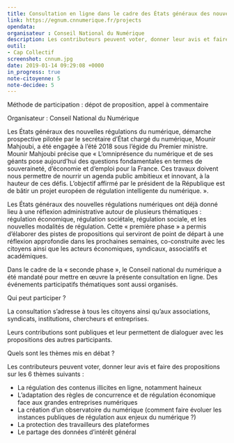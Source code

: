```yaml
---
title: Consultation en ligne dans le cadre des États généraux des nouvelles régulations numériques 
link: https://egnum.cnnumerique.fr/projects
opendata: 
organisateur : Conseil National du Numérique
description: Les contributeurs peuvent voter, donner leur avis et faire des propositions sur les nouvelles régulations numériques
outil:
- Cap Collectif
screenshot: cnnum.jpg
date: 2019-01-14 09:29:08 +0000
in_progress: true
note-citoyenne: 5
note-decidee: 5
---
```


Méthode de participation : dépot de proposition, appel à commentaire

Organisateur : Conseil National du Numérique

Les États généraux des nouvelles régulations du numérique, démarche prospective pilotée par le secrétaire d’État chargé du numérique, Mounir Mahjoubi, a été engagée à l’été 2018 sous l’égide du Premier ministre. Mounir Mahjoubi précise que « L’omniprésence du numérique et de ses géants pose aujourd’hui des questions fondamentales en termes de souveraineté, d’économie et d’emploi pour la France. Ces travaux doivent nous permettre de nourrir un agenda public ambitieux et innovant, à la hauteur de ces défis. L’objectif affirmé par le président de la République est de bâtir un projet européen de régulation intelligente du numérique. ».

Les États généraux des nouvelles régulations numériques ont déjà donné lieu à une réflexion administrative autour de plusieurs thématiques : régulation économique, régulation sociétale, régulation sociale, et les nouvelles modalités de régulation. Cette « première phase » a permis d’élaborer des pistes de propositions qui serviront de point de départ à une réflexion approfondie dans les prochaines semaines, co-construite avec les citoyens ainsi que les acteurs économiques, syndicaux, associatifs et académiques.

Dans le cadre de la « seconde phase », le Conseil national du numérique a été mandaté pour mettre en œuvre la présente consultation en ligne. Des événements participatifs thématiques sont aussi organisés.

Qui peut participer ?

La consultation s’adresse à tous les citoyens ainsi qu’aux associations, syndicats, institutions, chercheurs et entreprises.

Leurs contributions sont publiques et leur permettent de dialoguer avec les propositions des autres participants.

Quels sont les thèmes mis en débat ?

Les contributeurs peuvent voter, donner leur avis et faire des propositions sur les 6 thèmes suivants :

- La régulation des contenus illicites en ligne, notamment haineux
- L’adaptation des règles de concurrence et de régulation économique face aux grandes entreprises numériques 
- La création d’un observatoire du numérique (comment faire évoluer les instances publiques de régulation aux enjeux du numérique ?) 
- La protection des travailleurs des plateformes 
- Le partage des données d’intérêt général 